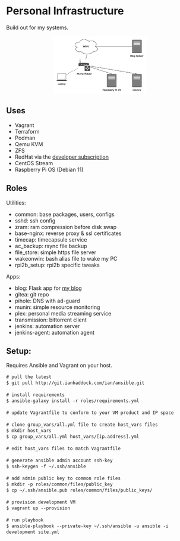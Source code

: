 # Personal Infrastructure
Build out for my systems.

<p align="center">
  <img width="50%" height="auto" src="https://raw.githubusercontent.com/ianhaddock/ansible/main/personal_infrastructure.png">
</p>

## Uses

* Vagrant
* Terraform
* Podman
* Qemu KVM
* ZFS
* RedHat via the [developer subscription][2]
* CentOS Stream
* Raspberry Pi OS (Debian 11)


## Roles

Utilities:
* common: base packages, users, configs
* sshd: ssh config
* zram: ram compression before disk swap
* base-nginx: reverse proxy & ssl certificates
* timecap: timecapsule service
* ac_backup: rsync file backup
* file_store: simple https file server
* wakeonwin: bash alias file to wake my PC
* rpi2b_setup: rpi2b specific tweaks

Apps: 
* blog: Flask app for [my blog][1]
* gitea: git repo
* pihole: DNS with ad-guard
* munin: simple resource monitoring
* plex: personal media streaming service
* transmission: bittorrent client
* jenkins: automation server
* jenkins-agent: automation agent


## Setup:

Requires Ansible and Vagrant on your host.

```
# pull the latest
$ git pull http://git.ianhaddock.com/ian/ansible.git

# install requirements
$ ansible-galaxy install -r roles/requirements.yml

# update Vagrantfile to conform to your VM product and IP space

# clone group_vars/all.yml file to create host_vars files
$ mkdir host_vars
$ cp group_vars/all.yml host_vars/[ip.address].yml

# edit host_vars files to match Vagrantfile
 
# generate ansible admin account ssh-key
$ ssh-keygen -f ~/.ssh/ansible

# add admin public key to common role files
$ mkdir -p roles/common/files/public_key
$ cp ~/.ssh/ansible.pub roles/common/files/public_keys/

# provision development VM
$ vagrant up --provision

# run playbook 
$ ansible-playbook --private-key ~/.ssh/ansible -u ansible -i development site.yml
 
```

[1]: https://ianhaddock.com
[2]: https://developers.redhat.com/articles/faqs-no-cost-red-hat-enterprise-linux
